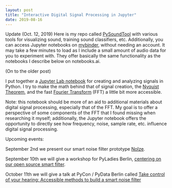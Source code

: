 ```yaml
---
layout: post
title: "Interactive Digital Signal Processing in Jupyter"
date: 2019-08-16
---
```


Update (Oct. 12, 2019) Here is my repo called <a href="https://github.com/a-n-rose/Python-Sound-Tool">PySoundTool</a> with various tools for visualizing sound, training sound classifiers, etc. Additionally, you can access Jupyter notebooks on <a href="https://mybinder.org/v2/gh/a-n-rose/Python-Sound-Tool/master">mybinder</a>, without needing an account. It may take a few minutes to load as I include a small amount of audio data for you to experiment with. They offer basically the same functionality as the notebooks I describe below on notebooks.ai. 

(On to the older post)

I put together a <a href='https://notebooks.ai/a-n-rose/working-with-signals-c2032035'>Jupyter Lab notebook</a> for creating and analyzing signals in Python. I try to make the math behind that of signal creation, the <a href='https://whatis.techtarget.com/definition/Nyquist-Theorem'>Nyquist Theorem</a>, and the fast <a href='https://en.wikipedia.org/wiki/Fourier_transform'>Fourier Transform</a> (FFT) a little bit more accessible. 

Note: this notebook should be more of an aid to additional materials about digital signal processing, especially that of the FFT. My goal is to offer a perspective of some components of the FFT that I found missing when researching it myself; additionally, the Jupyter notebook offers the opportunity to directly see how frequency, noise, sample rate, etc. influence digital signal processing.

Upcoming events: 

September 2nd we present our smart noise filter prototype <a href='https://prototypefund.de/en/projects/round5/'>NoIze</a>. 

September 10th we will give a workshop for PyLadies Berlin, <a href='https://www.meetup.com/PyLadies-Berlin/events/263676106/'>centering on our open source smart filter</a>.

October 11th we will give a talk at PyCon / PyData Berlin called <a href='https://www.youtube.com/watch?v=BJ0f2x49Imc&feature=youtu.be'>Take control of your hearing: Accessible methods to build a smart noise filter</a>
